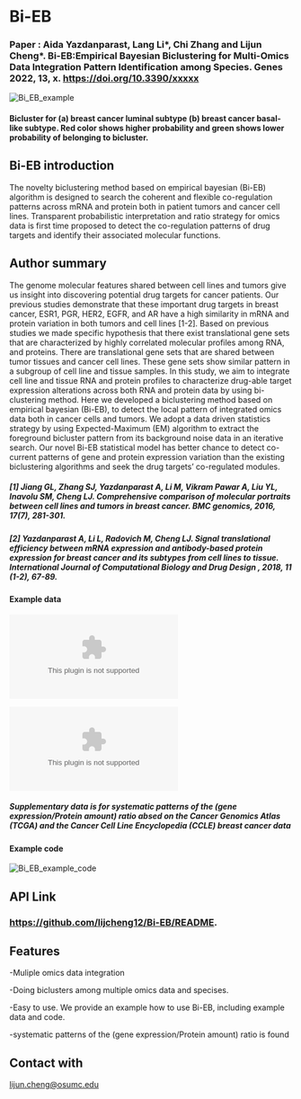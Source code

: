 # Bi-EB
### Paper : Aida Yazdanparast, Lang Li*, Chi Zhang and Lijun Cheng*. Bi-EB:Empirical Bayesian Biclustering for Multi-Omics Data Integration Pattern Identification among Species. Genes 2022, 13, x. https://doi.org/10.3390/xxxxx

<p>

![Bi_EB_example](https://user-images.githubusercontent.com/53017373/126046429-469fb8d6-1504-42d8-8dc9-fd3451db268c.png)

#### Bicluster for (a) breast cancer luminal subtype (b) breast cancer basal-like subtype. Red color shows higher probability and green shows lower probability of belonging to bicluster. 


## Bi-EB introduction
The novelty biclustering method based on empirical bayesian (Bi-EB) algorithm is designed to search the coherent and flexible co-regulation patterns across mRNA and protein both in patient tumors and cancer cell lines. Transparent probabilistic interpretation and ratio strategy for omics data is first time proposed to detect the co-regulation patterns of drug targets and identify their associated molecular functions. 

## Author summary
The genome molecular features shared between cell lines and tumors give us insight into discovering potential drug targets for cancer patients. Our previous studies demonstrate that these important drug targets in breast cancer, ESR1, PGR, HER2, EGFR, and AR have a high similarity in mRNA and protein variation in both tumors and cell lines [1-2]. Based on previous studies we made specific hypothesis that there exist translational gene sets that are characterized by highly correlated molecular profiles among RNA, and proteins. There are translational gene sets that are shared between tumor tissues and cancer cell lines. These gene sets show similar pattern in a subgroup of cell line and tissue samples. In this study, we aim to integrate cell line and tissue RNA and protein profiles to characterize drug-able target expression alterations across both RNA and protein data by using bi-clustering method. Here we developed a biclustering method based on empirical bayesian (Bi-EB), to detect the local pattern of integrated omics data both in cancer cells and tumors. We adopt a data driven statistics strategy by using Expected-Maximum (EM) algorithm to extract the foreground bicluster pattern from its background noise data in an iterative search. Our novel Bi-EB statistical model has better chance to detect co-current patterns of gene and protein expression variation than the existing biclustering algorithms and seek the drug targets’ co-regulated modules.  
##### [1] Jiang GL, Zhang SJ, Yazdanparast A, Li M, Vikram Pawar A, Liu YL, Inavolu SM, Cheng LJ. Comprehensive comparison of molecular portraits between cell lines and tumors in breast cancer. BMC genomics, 2016, 17(7), 281-301. <p>
##### [2] Yazdanparast A, Li L, Radovich M, Cheng LJ. Signal translational efficiency between mRNA expression and antibody-based protein expression for breast cancer and its subtypes from cell lines to tissue. International Journal of Computational Biology and Drug Design , 2018, 11 (1-2), 67-89.
  
#### Example data
![Bi_EB_example_data](https://github.com/lijcheng12/Bi-EB/blob/main/Example%20data%20for%20Bi-EB.xlsx) <p>
![Bi_EB_synthetic_data](https://github.com/lijcheng12/Bi-EB/blob/main/synthetic_data.xlsx) <p>
##### Supplementary data is for systematic patterns of the (gene expression/Protein amount) ratio absed on the Cancer Genomics Atlas (TCGA) and the Cancer Cell Line Encyclopedia (CCLE) breast cancer data 
  
#### Example code
![Bi_EB_example_code](https://github.com/lijcheng12/Bi-EB/blob/main/Bi-EB_Example.R)



## API Link
### https://github.com/lijcheng12/Bi-EB/README.

## Features
-Muliple omics data integration <p>
-Doing biclusters among multiple omics data and specises.<p>
-Easy to use. We provide an example how to use Bi-EB, including example data and code.<p>
-systematic patterns of the (gene expression/Protein amount) ratio is found 

## Contact with

lijun.cheng@osumc.edu
